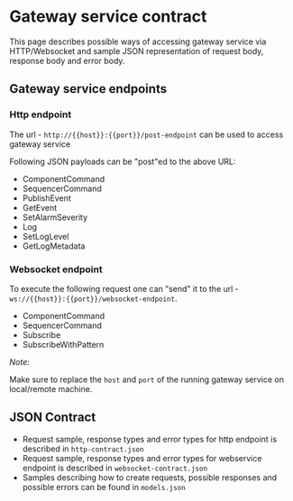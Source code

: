 # Gateway service contract

This page describes possible ways of accessing gateway service via HTTP/Websocket and sample JSON representation of request body, response body and error body. 

## Gateway service endpoints 

### Http endpoint

The url - `http://{{host}}:{{port}}/post-endpoint` can be used to access gateway service

Following JSON payloads can be "post"ed to the above URL:
* ComponentCommand
* SequencerCommand
* PublishEvent
* GetEvent
* SetAlarmSeverity
* Log
* SetLogLevel
* GetLogMetadata

### Websocket endpoint

To execute the following request one can "send" it to the url - `ws://{{host}}:{{port}}/websocket-endpoint`.
* ComponentCommand
* SequencerCommand
* Subscribe
* SubscribeWithPattern

_Note:_

Make sure to replace the `host` and `port` of the running gateway service on local/remote machine.

## JSON Contract

* Request sample, response types and error types for http endpoint is described in `http-contract.json`     
* Request sample, response types and error types for webservice endpoint is described in `websocket-contract.json`
* Samples describing how to create requests, possible responses and possible errors can be found in `models.json`     

